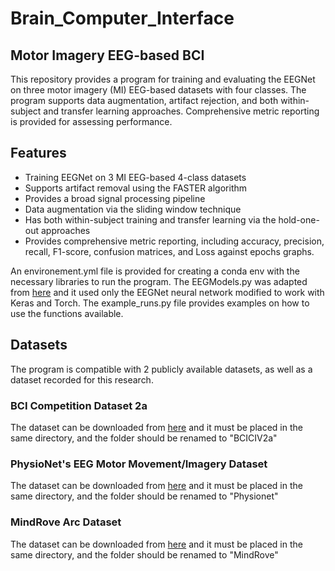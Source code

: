 # Brain_Computer_Interface
## Motor Imagery EEG-based BCI 

This repository provides a program for training and evaluating the EEGNet on three motor imagery (MI) EEG-based datasets with four classes. The program supports data augmentation, artifact rejection, and both within-subject and transfer learning approaches. Comprehensive metric reporting is provided for assessing performance.

## **Features**
- Training EEGNet on 3 MI EEG-based 4-class datasets
- Supports artifact removal using the FASTER algorithm
- Provides a broad signal processing pipeline 
- Data augmentation via the sliding window technique
- Has both within-subject training and transfer learning via the hold-one-out approaches
- Provides comprehensive metric reporting, including accuracy, precision, recall, F1-score, confusion matrices, and Loss against epochs graphs.


An environement.yml file is provided for creating a conda env with the necessary libraries to run the program. The EEGModels.py was adapted from [here](https://github.com/vlawhern/arl-eegmodels) and it used only the EEGNet neural network modified to work with Keras and Torch. The example_runs.py file provides examples on how to use the functions available.

## **Datasets**
The program is compatible with 2 publicly available datasets, as well as a dataset recorded for this research.

### BCI Competition Dataset 2a
The dataset can be downloaded from [here](https://www.bbci.de/competition/iv/) and it must be placed in the same directory, and the folder should be renamed to "BCICIV2a"

### PhysioNet's EEG Motor Movement/Imagery Dataset
The dataset can be downloaded from [here](https://physionet.org/content/eegmmidb/1.0.0/) and it must be placed in the same directory, and the folder should be renamed to "Physionet"

### **MindRove Arc Dataset**
The dataset can be downloaded from [here](https://github.com/Ramiz03S/MindRove_Dataset) and it must be placed in the same directory, and the folder should be renamed to "MindRove"

